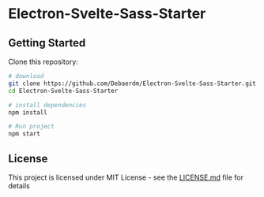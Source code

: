 # Electron-Svelte-Sass-Starter
## Getting Started

Clone this repository:

```bash
# download
git clone https://github.com/Debaerdm/Electron-Svelte-Sass-Starter.git
cd Electron-Svelte-Sass-Starter

# install dependencies
npm install

# Run project
npm start
```

## License

This project is licensed under MIT License - see the [LICENSE.md](LICENSE.md) file for details

